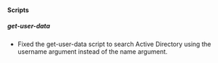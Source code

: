 
#### Scripts

##### get-user-data

- Fixed the get-user-data script to search Active Directory using the username argument instead of the name argument.
